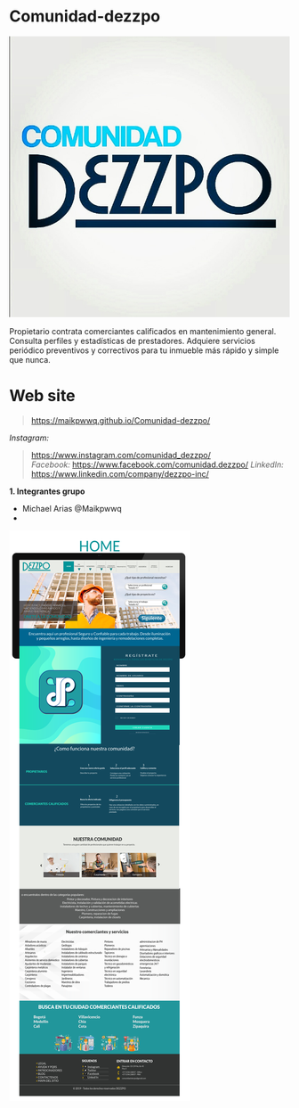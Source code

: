 # Comunidad-dezzpo

![Comunidad Dezzpo](./img/Comunidad-Dezzpo.jpg)

Propietario contrata comerciantes calificados en mantenimiento general. 
Consulta perfiles y estadísticas de prestadores. 
Adquiere servicios periódico preventivos y correctivos para tu inmueble más rápido y simple que nunca.

# Web site

> https://maikpwwq.github.io/Comunidad-dezzpo/

_Instagram:_ 
> https://www.instagram.com/comunidad_dezzpo/  
_Facebook:_ 
> https://www.facebook.com/comunidad.dezzpo/
_LinkedIn:_ 
> https://www.linkedin.com/company/dezzpo-inc/

__1.  Integrantes grupo__
+ Michael Arias @Maikpwwq
+ 

![Mockup site](./img/Home-WIREFRAMES.png)